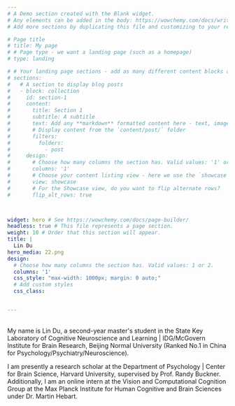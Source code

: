```yaml
---
# A Demo section created with the Blank widget.
# Any elements can be added in the body: https://wowchemy.com/docs/writing-markdown-latex/
# Add more sections by duplicating this file and customizing to your requirements.

# Page title
# title: My page
# # Page type - we want a landing page (such as a homepage)
# type: landing

# # Your landing page sections - add as many different content blocks as you like
# sections:
#   # A section to display blog posts
#   - block: collection
#     id: section-1
#     content:
#       title: Section 1
#       subtitle: A subtitle
#       text: Add any **markdown** formatted content here - text, images, videos, galleries - and even HTML code!
#       # Display content from the `content/post/` folder
#       filters:
#         folders:
#           - post
#     design:
#       # Choose how many columns the section has. Valid values: '1' or '2'.
#       columns: '1'
#       # Choose your content listing view - here we use the `showcase` view
#       view: showcase
#       # For the Showcase view, do you want to flip alternate rows?
#       flip_alt_rows: true



widget: hero # See https://wowchemy.com/docs/page-builder/
headless: true # This file represents a page section.
weight: 10 # Order that this section will appear.
title: |
  Lin Du  
hero_media: 22.png
design:
  # Choose how many columns the section has. Valid values: 1 or 2.
  columns: '1'
  css_style: "max-width: 1000px; margin: 0 auto;"
  # Add custom styles
  css_class:


---
```


<br>
<span style="font-size:14px;">
My name is Lin Du, a second-year master's student in the State Key Laboratory of Cognitive Neuroscience and Learning | IDG/McGovern Institute for Brain Research, Beijing Normal University (Ranked No.1 in China for Psychology/Psychiatry/Neuroscience).

I am presently a research scholar at the Department of Psychology | Center for Brain Science, Harvard University, supervised by Prof. Randy Buckner. Additionally, I am an online intern at the Vision and Computational Cognition Group at the Max Planck Institute for Human Cognitive and Brain Sciences under Dr. Martin Hebart.

</span>
